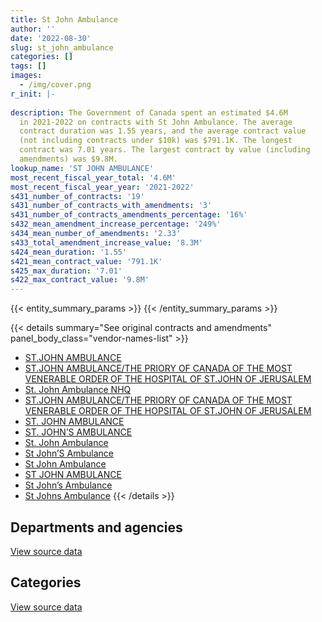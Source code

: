 ```yaml
---
title: St John Ambulance
author: ''
date: '2022-08-30'
slug: st_john_ambulance
categories: []
tags: []
images:
  - /img/cover.png
r_init: |-
  
description: The Government of Canada spent an estimated $4.6M
  in 2021-2022 on contracts with St John Ambulance. The average
  contract duration was 1.55 years, and the average contract value
  (not including contracts under $10k) was $791.1K. The longest
  contract was 7.01 years. The largest contract by value (including
  amendments) was $9.8M.
lookup_name: 'ST JOHN AMBULANCE'
most_recent_fiscal_year_total: '4.6M'
most_recent_fiscal_year_year: '2021-2022'
s431_number_of_contracts: '19'
s431_number_of_contracts_with_amendments: '3'
s431_number_of_contracts_amendments_percentage: '16%'
s432_mean_amendment_increase_percentage: '249%'
s434_mean_number_of_amendments: '2.33'
s433_total_amendment_increase_value: '8.3M'
s424_mean_duration: '1.55'
s421_mean_contract_value: '791.1K'
s425_max_duration: '7.01'
s422_max_contract_value: '9.8M'
---
```


<script src="/rmarkdown-libs/htmlwidgets/htmlwidgets.js"></script>
<link href="/rmarkdown-libs/datatables-css/datatables-crosstalk.css" rel="stylesheet" />
<script src="/rmarkdown-libs/datatables-binding/datatables.js"></script>
<script src="/rmarkdown-libs/jquery/jquery-3.6.0.min.js"></script>
<link href="/rmarkdown-libs/dt-core-bootstrap/css/dataTables.bootstrap.min.css" rel="stylesheet" />
<link href="/rmarkdown-libs/dt-core-bootstrap/css/dataTables.bootstrap.extra.css" rel="stylesheet" />
<script src="/rmarkdown-libs/dt-core-bootstrap/js/jquery.dataTables.min.js"></script>
<script src="/rmarkdown-libs/dt-core-bootstrap/js/dataTables.bootstrap.min.js"></script>
<link href="/rmarkdown-libs/crosstalk/css/crosstalk.min.css" rel="stylesheet" />
<script src="/rmarkdown-libs/crosstalk/js/crosstalk.min.js"></script>
<script src="/rmarkdown-libs/htmlwidgets/htmlwidgets.js"></script>
<link href="/rmarkdown-libs/datatables-css/datatables-crosstalk.css" rel="stylesheet" />
<script src="/rmarkdown-libs/datatables-binding/datatables.js"></script>
<script src="/rmarkdown-libs/jquery/jquery-3.6.0.min.js"></script>
<link href="/rmarkdown-libs/dt-core-bootstrap/css/dataTables.bootstrap.min.css" rel="stylesheet" />
<link href="/rmarkdown-libs/dt-core-bootstrap/css/dataTables.bootstrap.extra.css" rel="stylesheet" />
<script src="/rmarkdown-libs/dt-core-bootstrap/js/jquery.dataTables.min.js"></script>
<script src="/rmarkdown-libs/dt-core-bootstrap/js/dataTables.bootstrap.min.js"></script>
<link href="/rmarkdown-libs/crosstalk/css/crosstalk.min.css" rel="stylesheet" />
<script src="/rmarkdown-libs/crosstalk/js/crosstalk.min.js"></script>

{{< entity_summary_params >}}
{{< /entity_summary_params >}}

{{< details summary="See original contracts and amendments" panel_body_class="vendor-names-list" >}}
- [ST.JOHN AMBULANCE](https://search.open.canada.ca/en/ct/?sort=contract_value_f%20desc&page=1&search_text=%22ST.JOHN%20AMBULANCE%22)
- [ST.JOHN AMBULANCE/THE PRIORY OF CANADA OF THE MOST VENERABLE ORDER OF THE HOSPITAL OF ST.JOHN OF JERUSALEM](https://search.open.canada.ca/en/ct/?sort=contract_value_f%20desc&page=1&search_text=%22ST.JOHN%20AMBULANCE%2fTHE%20PRIORY%20OF%20CANADA%20OF%20THE%20MOST%20VENERABLE%20ORDER%20OF%20THE%20HOSPITAL%20OF%20ST.JOHN%20OF%20JERUSALEM%22)
- [St. John Ambulance NHQ](https://search.open.canada.ca/en/ct/?sort=contract_value_f%20desc&page=1&search_text=%22St.%20John%20Ambulance%20NHQ%22)
- [ST.JOHN AMBULANCE/THE PRIORY OF CANADA OF THE MOST VENERABLE ORDER OF THE HOPSITAL OF ST.JOHN OF JERUSALEM](https://search.open.canada.ca/en/ct/?sort=contract_value_f%20desc&page=1&search_text=%22ST.JOHN%20AMBULANCE%2fTHE%20PRIORY%20OF%20CANADA%20OF%20THE%20MOST%20VENERABLE%20ORDER%20OF%20THE%20HOPSITAL%20OF%20ST.JOHN%20OF%20JERUSALEM%22)
- [ST. JOHN AMBULANCE](https://search.open.canada.ca/en/ct/?sort=contract_value_f%20desc&page=1&search_text=%22ST.%20JOHN%20AMBULANCE%22)
- [ST. JOHN’S AMBULANCE](https://search.open.canada.ca/en/ct/?sort=contract_value_f%20desc&page=1&search_text=%22ST.%20JOHN%27S%20AMBULANCE%22)
- [St. John Ambulance](https://search.open.canada.ca/en/ct/?sort=contract_value_f%20desc&page=1&search_text=%22St.%20John%20Ambulance%22)
- [St John’S Ambulance](https://search.open.canada.ca/en/ct/?sort=contract_value_f%20desc&page=1&search_text=%22St%20John%27S%20Ambulance%22)
- [St John Ambulance](https://search.open.canada.ca/en/ct/?sort=contract_value_f%20desc&page=1&search_text=%22St%20John%20Ambulance%22)
- [ST JOHN AMBULANCE](https://search.open.canada.ca/en/ct/?sort=contract_value_f%20desc&page=1&search_text=%22ST%20JOHN%20AMBULANCE%22)
- [St John’s Ambulance](https://search.open.canada.ca/en/ct/?sort=contract_value_f%20desc&page=1&search_text=%22St%20John%27s%20Ambulance%22)
- [St Johns Ambulance](https://search.open.canada.ca/en/ct/?sort=contract_value_f%20desc&page=1&search_text=%22St%20Johns%20Ambulance%22)
{{< /details >}}

## Departments and agencies

<div id="htmlwidget-1" style="width:100%;height:auto;" class="datatables html-widget"></div>
<script type="application/json" data-for="htmlwidget-1">{"x":{"style":"bootstrap","filter":"none","vertical":false,"data":[["<a href=\"/departments/cer-rec/\">Canada Energy Regulator<\/a>","<a href=\"/departments/cic/\">Immigration, Refugees and Citizenship Canada<\/a>","<a href=\"/departments/dfo-mpo/\">Fisheries and Oceans Canada<\/a>","<a href=\"/departments/dnd-mdn/\">National Defence<\/a>","<a href=\"/departments/phac-aspc/\">Public Health Agency of Canada<\/a>","<a href=\"/departments/rcmp-grc/\">Royal Canadian Mounted Police<\/a>"],[7470.13,null,20240,326911.89,13253.28,3944.63],[7490.59,null,null,24834.01,13289.59,29463.94],[613.98,4170556.78,null,null,11088.86,117801.84],[null,4517071.88,14916,null,19235.06,29383.44]],"container":"<table class=\"table table-striped table-hover row-border order-column display\">\n  <thead>\n    <tr>\n      <th>Department<\/th>\n      <th>2018-2019<\/th>\n      <th>2019-2020<\/th>\n      <th>2020-2021<\/th>\n      <th>2021-2022<\/th>\n    <\/tr>\n  <\/thead>\n<\/table>","options":{"order":[[4,"desc"]],"pageLength":10,"autoWidth":true,"columnDefs":[{"targets":1,"render":"function(data, type, row, meta) {\n    return type !== 'display' ? data : DTWidget.formatCurrency(data, \"$\", 2, 3, \",\", \".\", true, null);\n  }"},{"targets":2,"render":"function(data, type, row, meta) {\n    return type !== 'display' ? data : DTWidget.formatCurrency(data, \"$\", 2, 3, \",\", \".\", true, null);\n  }"},{"targets":3,"render":"function(data, type, row, meta) {\n    return type !== 'display' ? data : DTWidget.formatCurrency(data, \"$\", 2, 3, \",\", \".\", true, null);\n  }"},{"targets":4,"render":"function(data, type, row, meta) {\n    return type !== 'display' ? data : DTWidget.formatCurrency(data, \"$\", 2, 3, \",\", \".\", true, null);\n  }"},{"width":"16%","targets":[1,2,3,4]},{"className":"dt-right","targets":[1,2,3,4]}],"orderClasses":false}},"evals":["options.columnDefs.0.render","options.columnDefs.1.render","options.columnDefs.2.render","options.columnDefs.3.render"],"jsHooks":[]}</script>
<p class="text-right">
<a href="https://github.com/GoC-Spending/contracts-data/tree/main/data/out/vendors/st_john_ambulance/summary_by_fiscal_year_by_department.csv" class="source-data-link btn btn-link">View source data</a>
</p>

## Categories

<div id="htmlwidget-2" style="width:100%;height:auto;" class="datatables html-widget"></div>
<script type="application/json" data-for="htmlwidget-2">{"x":{"style":"bootstrap","filter":"none","vertical":false,"data":[["<a href=\"/categories/professional_services/\">Professional services<\/a>","<a href=\"/categories/industrial_products_and_services/\">Industrial products and services<\/a>","<a href=\"/categories/human_capital/\">Human capital<\/a>"],[36512,null,335307.92],[null,24834.01,50244.12],[4170556.78,74918.4,54586.28],[4517071.88,null,63534.5]],"container":"<table class=\"table table-striped table-hover row-border order-column display\">\n  <thead>\n    <tr>\n      <th>Category<\/th>\n      <th>2018-2019<\/th>\n      <th>2019-2020<\/th>\n      <th>2020-2021<\/th>\n      <th>2021-2022<\/th>\n    <\/tr>\n  <\/thead>\n<\/table>","options":{"order":[[4,"desc"]],"dom":"t","pageLength":30,"autoWidth":true,"columnDefs":[{"targets":1,"render":"function(data, type, row, meta) {\n    return type !== 'display' ? data : DTWidget.formatCurrency(data, \"$\", 2, 3, \",\", \".\", true, null);\n  }"},{"targets":2,"render":"function(data, type, row, meta) {\n    return type !== 'display' ? data : DTWidget.formatCurrency(data, \"$\", 2, 3, \",\", \".\", true, null);\n  }"},{"targets":3,"render":"function(data, type, row, meta) {\n    return type !== 'display' ? data : DTWidget.formatCurrency(data, \"$\", 2, 3, \",\", \".\", true, null);\n  }"},{"targets":4,"render":"function(data, type, row, meta) {\n    return type !== 'display' ? data : DTWidget.formatCurrency(data, \"$\", 2, 3, \",\", \".\", true, null);\n  }"},{"width":"16%","targets":[1,2,3,4]},{"className":"dt-right","targets":[1,2,3,4]}],"orderClasses":false,"lengthMenu":[10,25,30,50,100]}},"evals":["options.columnDefs.0.render","options.columnDefs.1.render","options.columnDefs.2.render","options.columnDefs.3.render"],"jsHooks":[]}</script>
<p class="text-right">
<a href="https://github.com/GoC-Spending/contracts-data/tree/main/data/out/vendors/st_john_ambulance/summary_by_fiscal_year_by_category.csv" class="source-data-link btn btn-link">View source data</a>
</p>
